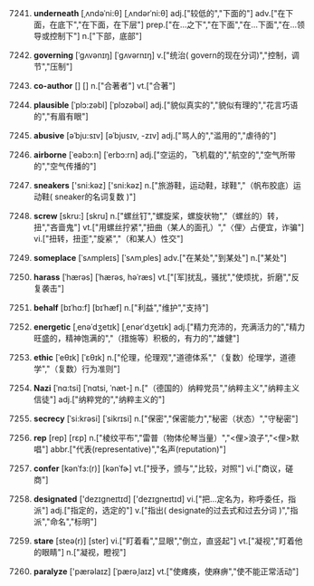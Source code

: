 7241. **underneath**
[ˌʌndəˈni:θ]  [ˌʌndərˈni:θ]
adj.["较低的","下面的"]  adv.["在下面，在底下","在下面，在下层"]  prep.["在…之下","在下面","在…下面","在…领导或控制下"]  n.["下部，底部"]  

7242. **governing**
[ˈgʌvənɪŋ]  [ˈgʌvərnɪŋ]
v.["统治( govern的现在分词)","控制，调节","压制"]  

7243. **co-author**
[]  []
n.["合著者"]  vt.["合著"]  

7244. **plausible**
[ˈplɔ:zəbl]  [ˈplɔzəbəl]
adj.["貌似真实的","貌似有理的","花言巧语的","有眉有眼"]  

7245. **abusive**
[əˈbju:sɪv]  [əˈbjusɪv, -zɪv]
adj.["骂人的","滥用的","虐待的"]  

7246. **airborne**
[ˈeəbɔ:n]  [ˈerbɔ:rn]
adj.["空运的，飞机载的","航空的","空气所带的","空气传播的"]  

7247. **sneakers**
['sni:kəz]  ['sni:kəz]
n.["旅游鞋，运动鞋，球鞋","（帆布胶底）运动鞋( sneaker的名词复数 )"]  

7248. **screw**
[skru:]  [skru]
n.["螺丝钉","螺旋桨，螺旋状物","（螺丝的）转，扭","吝啬鬼"]  vt.["用螺丝拧紧","扭曲（某人的面孔）","〈俚〉占便宜，诈骗"]  vi.["扭转，扭歪","旋紧","（和某人）性交"]  

7249. **someplace**
[ˈsʌmpleɪs]  [ˈsʌmˌples]
adv.["在某处","到某处"]  n.["某处"]  

7250. **harass**
[ˈhærəs]  [ˈhærəs, həˈræs]
vt.["[军]扰乱，骚扰","使烦扰，折磨","反复袭击"]  

7251. **behalf**
[bɪˈhɑ:f]  [bɪˈhæf]
n.["利益","维护","支持"]  

7252. **energetic**
[ˌenəˈdʒetɪk]  [ˌenərˈdʒetɪk]
adj.["精力充沛的，充满活力的","精力旺盛的，精神饱满的","（措施等）积极的，有力的","雄健"]  

7253. **ethic**
[ˈeθɪk]  [ˈɛθɪk]
n.["伦理，伦理观","道德体系","（复数）伦理学，道德学","（复数）行为准则"]  

7254. **Nazi**
[ˈnɑ:tsi]  [ˈnɑtsi, ˈnæt-]
n.["（德国的）纳粹党员","纳粹主义","纳粹主义信徒"]  adj.["纳粹党的","纳粹主义的"]  

7255. **secrecy**
[ˈsi:krəsi]  [ˈsikrɪsi]
n.["保密","保密能力","秘密（状态）","守秘密"]  

7256. **rep**
[rep]  [rɛp]
n.["棱纹平布","雷普（物体伦琴当量）","<俚>浪子","<俚>默唱"]  abbr.["代表(representative)","名声(reputation)"]  

7257. **confer**
[kənˈfɜ:(r)]  [kənˈfɚ]
vt.["授予，颁与","比较，对照"]  vi.["商议，磋商"]  

7258. **designated**
['dezɪɡneɪtɪd]  ['dezɪɡneɪtɪd]
vi.["把…定名为，称呼委任，指派"]  adj.["指定的，选定的"]  v.["指出( designate的过去式和过去分词 )","指派","命名","标明"]  

7259. **stare**
[steə(r)]  [ster]
vi.["盯着看","显眼","倒立，直竖起"]  vt.["凝视","盯着他的眼睛"]  n.["凝视，瞪视"]  

7260. **paralyze**
['pærəlaɪz]  [ˈpærəˌlaɪz]
vt.["使瘫痪，使麻痹","使不能正常活动"]  

